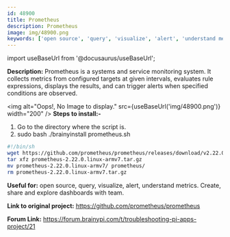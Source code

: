```yaml
---
id: 48900
title: Prometheus
description: Prometheus
image: img/48900.png
keywords: ['open source', 'query', 'visualize', 'alert', 'understand metrics. Create', 'share and explore dashboards with team']
---
```



import useBaseUrl from '@docusaurus/useBaseUrl';


**Description:** Prometheus is a systems and service monitoring system. It collects metrics from configured targets at given intervals, evaluates rule expressions, displays the results, and can trigger alerts when specified conditions are observed.

<img alt="Oops!, No Image to display." src={useBaseUrl('img/48900.png')} width="200" />
**Steps to install:-**

1. Go to the directory where the script is.
1. sudo bash ./brainyinstall prometheus.sh
```bash
#!/bin/sh
wget https://github.com/prometheus/prometheus/releases/download/v2.22.0/prometheus-2.22.0.linux-armv7.tar.gz
tar xfz prometheus-2.22.0.linux-armv7.tar.gz
mv prometheus-2.22.0.linux-armv7/ prometheus/
rm prometheus-2.22.0.linux-armv7.tar.gz
```
**Useful for:** open source, query, visualize, alert, understand metrics. Create, share and explore dashboards with team.

**Link to original project:** https://github.com/prometheus/prometheus

**Forum Link:** https://forum.brainypi.com/t/troubleshooting-pi-apps-project/21